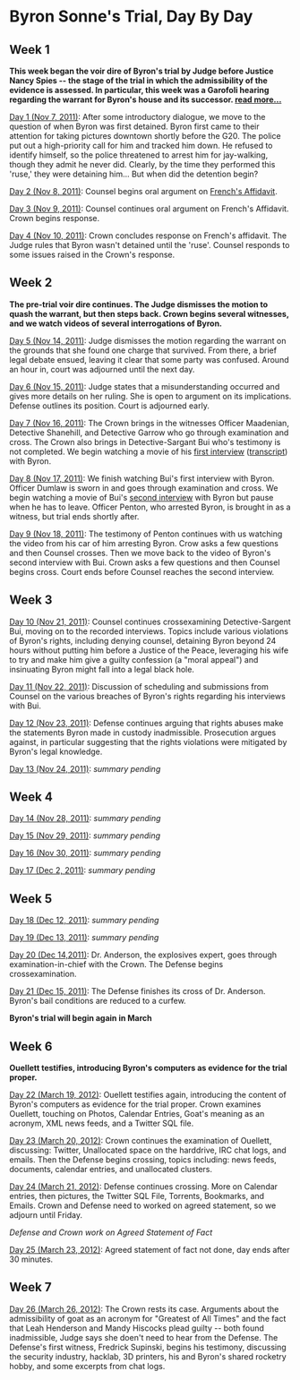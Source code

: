 Byron Sonne's Trial, Day By Day
===============================

Week 1
-------

**This week began the voir dire of Byron's trial by Judge before Justice Nancy Spies -- the stage of the trial in which the admissibility of the evidence is assessed. In particular, this week was a Garofoli hearing regarding the warrant for Byron's house and its successor. [read more...](https://github.com/colah/ByronTrialNotes/blob/master/synthesis/week1.md)**

[Day 1 (Nov 7, 2011)](https://github.com/colah/ByronTrialNotes/blob/master/daily-notes/day1.md): After some introductory dialogue, we move to the question of when Byron was first detained. Byron first came to their attention for taking pictures downtown shortly before the G20. The police put out a high-priority call for him and tracked him down. He refused to identify himself, so the police threatened to arrest him for jay-walking, though they admit he never did. Clearly, by the time they performed this 'ruse,' they were detaining him... But when did the detention begin?

[Day 2 (Nov 8, 2011)](https://github.com/colah/ByronTrialNotes/blob/master/daily-notes/day2.md): Counsel begins oral argument on [French's Affidavit](https://github.com/colah/ByronTrialNotes/raw/master/court-documents/warrant-June22-58Elderwood.pdf).

[Day 3 (Nov 9, 2011)](https://github.com/colah/ByronTrialNotes/blob/master/daily-notes/day3.md): Counsel continues oral argument on French's Affidavit. Crown begins response.

[Day 4 (Nov 10, 2011)](https://github.com/colah/ByronTrialNotes/blob/master/daily-notes/day4.md): Crown concludes response on French's affidavit. The Judge rules that Byron wasn't detained until the 'ruse'. Counsel responds to some issues raised in the Crown's response.

Week 2
--------

**The pre-trial voir dire continues. The Judge dismisses the motion to quash the warrant, but then steps back. Crown begins several witnesses, and we watch videos of several interrogations of Byron.**

[Day 5 (Nov 14, 2011)](https://github.com/colah/ByronTrialNotes/blob/master/daily-notes/day5.md): Judge dismisses the motion regarding the warrant on the grounds that she found one charge that survived. From there, a brief legal debate ensued, leaving it clear that some party was confused. Around an hour in, court was adjourned until the next day.

[Day 6 (Nov 15, 2011)](https://github.com/colah/ByronTrialNotes/blob/master/daily-notes/day6.md): Judge states that a misunderstanding occurred and gives more details on her ruling. She is open to argument on its implications. Defense outlines its position. Court is adjourned early.

[Day 7 (Nov 16, 2011)](https://github.com/colah/ByronTrialNotes/blob/master/daily-notes/day7.md): The Crown brings in the witnesses Officer Maadenian, Detective Shanehill, and Detective Garrow who go through examination and cross. The Crown also brings in Detective-Sargant Bui who's testimony is not completed. We begin watching a movie of his [first interview](http://www.youtube.com/watch?v=RTX7Gw7YJpc) ([transcript](https://github.com/colah/ByronTrialNotes/blob/master/evidence/Bui-interview-1.md)) with Byron.

[Day 8 (Nov 17, 2011)](https://github.com/colah/ByronTrialNotes/blob/master/daily-notes/day8.md): We finish watching Bui's first interview with Byron. Officer Dumlaw is sworn in and goes through examination and cross. We begin watching a movie of Bui's [second interview](http://www.youtube.com/watch?v=7o6ADO8Czf0) with Byron but pause when he has to leave. Officer Penton, who arrested Byron, is brought in as a witness, but trial ends shortly after.

[Day 9 (Nov 18, 2011)](https://github.com/colah/ByronTrialNotes/blob/master/daily-notes/day9.md): The testimony of Penton continues with us watching the video from his car of him arresting Byron. Crow asks a few questions and then Counsel crosses. Then we move back to the video of Byron's second interview with Bui. Crown asks a few questions and then Counsel begins cross. Court ends before Counsel reaches the second interview.

Week 3
--------

[Day 10 (Nov 21, 2011)](https://github.com/colah/ByronTrialNotes/blob/master/daily-notes/day10.md): Counsel continues crossexamining Detective-Sargent Bui, moving on to the recorded interviews. Topics include various violations of Byron's rights, including denying counsel, detaining Byron beyond 24 hours without putting him before a Justice of the Peace, leveraging his wife to try and make him give a guilty confession (a "moral appeal") and insinuating Byron might fall into a legal black hole.


[Day 11 (Nov 22, 2011)](https://github.com/colah/ByronTrialNotes/blob/master/daily-notes/day11.md): Discussion of scheduling and submissions from Counsel on the various breaches of Byron's rights regarding his interviews with Bui.

[Day 12 (Nov 23, 2011)](https://github.com/colah/ByronTrialNotes/blob/master/daily-notes/day12.md): Defense continues arguing that rights abuses make the statements Byron made in custody inadmissible. Prosecution argues against, in particular suggesting that the rights violations were mitigated by Byron's legal knowledge.

[Day 13 (Nov 24, 2011)](https://github.com/colah/ByronTrialNotes/blob/master/daily-notes/day13.md): _summary pending_

Week 4
--------

[Day 14 (Nov 28, 2011)](https://github.com/colah/ByronTrialNotes/blob/master/daily-notes/day14.md): _summary pending_

[Day 15 (Nov 29, 2011)](https://github.com/colah/ByronTrialNotes/blob/master/daily-notes/day15.md): _summary pending_

[Day 16 (Nov 30, 2011)](https://github.com/colah/ByronTrialNotes/blob/master/daily-notes/day16.md): _summary pending_

[Day 17 (Dec 2, 2011)](https://github.com/colah/ByronTrialNotes/blob/master/daily-notes/day17.md): _summary pending_


Week 5
--------

[Day 18 (Dec 12, 2011)](https://github.com/colah/ByronTrialNotes/blob/master/daily-notes/day18.md): _summary pending_

[Day 19 (Dec 13, 2011)](https://github.com/colah/ByronTrialNotes/blob/master/daily-notes/day19.md): _summary pending_

[Day 20 (Dec 14,2011)](https://github.com/colah/ByronTrialNotes/blob/master/daily-notes/day20.md): Dr. Anderson, the explosives expert, goes through examination-in-chief with the Crown. The Defense begins crossexamination.

[Day 21 (Dec 15, 2011)](https://github.com/colah/ByronTrialNotes/blob/master/daily-notes/day21.md): The Defense finishes its cross of Dr. Anderson. Byron's bail conditions are reduced to a curfew.

**Byron's trial will begin again in March**

Week 6
--------

**Ouellett testifies, introducing Byron's computers as evidence for the trial proper.**

[Day 22 (March 19, 2012)](https://github.com/colah/ByronTrialNotes/blob/master/daily-notes/day22.md): Ouellett testifies again, introducing the content of Byron's computers as evidence for the trial proper. Crown examines Ouellett, touching on Photos, Calendar Entries, Goat's meaning as an acronym, XML news feeds, and a Twitter SQL file.

[Day 23 (March 20, 2012)](https://github.com/colah/ByronTrialNotes/blob/master/daily-notes/day23.md): Crown continues the examination of Ouellett, discussing: Twitter, Unallocated space on the harddrive, IRC chat logs, and emails. Then the Defense begins crossing, topics including: news feeds, documents, calendar entries, and unallocated clusters.

[Day 24 (March 21, 2012)](https://github.com/colah/ByronTrialNotes/blob/master/daily-notes/day24.md): Defense continues crossing. More on Calendar entries, then pictures, the Twitter SQL File, Torrents, Bookmarks, and Emails. Crown and Defense need to worked on agreed statement, so we adjourn until Friday.

_Defense and Crown work on Agreed Statement of Fact_

[Day 25 (March 23, 2012)](https://github.com/colah/ByronTrialNotes/blob/master/daily-notes/day25.md): Agreed statement of fact not done, day ends after 30 minutes.


Week 7
-------

[Day 26 (March 26, 2012)](https://github.com/colah/ByronTrialNotes/blob/master/daily-notes/day26.md): The Crown rests its case. Arguments about the admissibility of goat as an acronym for "Greatest of All Times" and the fact that Leah Henderson and Mandy Hiscocks plead guilty -- both found inadmissible, Judge says she doen't need to hear from the Defense. The Defense's first witness, Fredrick Supinski, begins his testimony, discussing the security industry, hacklab, 3D printers, his and Byron's shared rocketry hobby, and some excerpts from chat logs.





